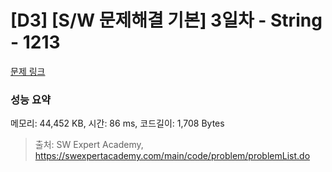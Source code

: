 # [D3] [S/W 문제해결 기본] 3일차 - String - 1213 

[문제 링크](https://swexpertacademy.com/main/code/problem/problemDetail.do?contestProbId=AV14P0c6AAUCFAYi) 

### 성능 요약

메모리: 44,452 KB, 시간: 86 ms, 코드길이: 1,708 Bytes



> 출처: SW Expert Academy, https://swexpertacademy.com/main/code/problem/problemList.do